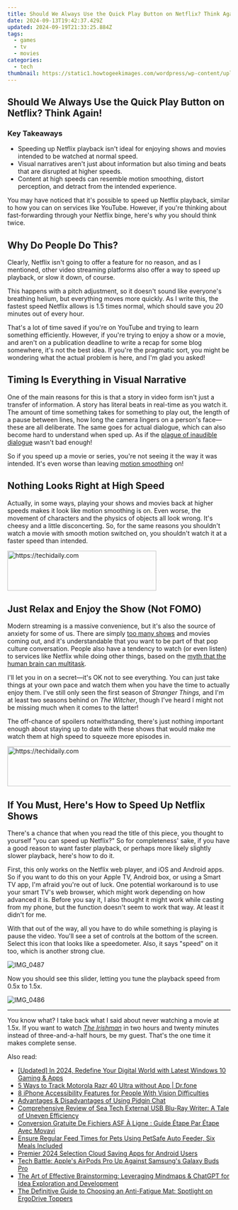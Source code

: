 ```yaml
---
title: Should We Always Use the Quick Play Button on Netflix? Think Again!
date: 2024-09-13T19:42:37.429Z
updated: 2024-09-19T21:33:25.884Z
tags:
  - games
  - tv
  - movies
categories:
  - tech
thumbnail: https://static1.howtogeekimages.com/wordpress/wp-content/uploads/2024/03/person-watching-netflix-with-fast-forward-icon-on-the-screen.jpg
---
```


## Should We Always Use the Quick Play Button on Netflix? Think Again!

### Key Takeaways

* Speeding up Netflix playback isn't ideal for enjoying shows and movies intended to be watched at normal speed.
* Visual narratives aren't just about information but also timing and beats that are disrupted at higher speeds.
* Content at high speeds can resemble motion smoothing, distort perception, and detract from the intended experience.

 You may have noticed that it's possible to speed up Netflix playback, similar to how you can on services like YouTube. However, if you're thinking about fast-forwarding through your Netflix binge, here's why you should think twice.

##  Why Do People Do This?

 Clearly, Netflix isn't going to offer a feature for no reason, and as I mentioned, other video streaming platforms also offer a way to speed up playback, or slow it down, of course.

 This happens with a pitch adjustment, so it doesn't sound like everyone's breathing helium, but everything moves more quickly. As I write this, the fastest speed Netflix allows is 1.5 times normal, which should save you 20 minutes out of every hour.

 That's a lot of time saved if you're on YouTube and trying to learn something efficiently. However, if you're trying to enjoy a show or a movie, and aren't on a publication deadline to write a recap for some blog somewhere, it's not the best idea. If you're the pragmatic sort, you might be wondering what the actual problem is here, and I'm glad you asked!

##  Timing Is Everything in Visual Narrative

 One of the main reasons for this is that a story in video form isn't just a transfer of information. A story has literal beats in real-time as you watch it. The amount of time something takes for something to play out, the length of a pause between lines, how long the camera lingers on a person's face—these are all deliberate. The same goes for actual dialogue, which can also become hard to understand when sped up. As if the [plague of inaudible dialogue](https://blog-min.techidaily.com/how-to-restore-missing-photos-files-from-oppo-a18-by-fonelab-android-recover-photos/) wasn't bad enough!

 So if you speed up a movie or series, you're not seeing it the way it was intended. It's even worse than leaving [motion smoothing](https://screen-sharing-recording.techidaily.com/new-in-2024-secrets-of-the-pros-screening-your-switch-games/) on!

##  Nothing Looks Right at High Speed

 Actually, in some ways, playing your shows and movies back at higher speeds makes it look like motion smoothing is on. Even worse, the movement of characters and the physics of objects all look wrong. It's cheesy and a little disconcerting. So, for the same reasons you shouldn't watch a movie with smooth motion switched on, you shouldn't watch it at a faster speed than intended.

<!-- affiliate ads begin -->
<a href="https://aligracehair.sjv.io/c/5597632/2135372/19272" target="_top" id="2135372">
  <img src="//a.impactradius-go.com/display-ad/19272-2135372" border="0" alt="https://techidaily.com" width="336" height="90"/>
</a>
<img height="0" width="0" src="https://aligracehair.sjv.io/i/5597632/2135372/19272" style="position:absolute;visibility:hidden;" border="0" />
<!-- affiliate ads end -->

##  Just Relax and Enjoy the Show (Not FOMO)

 Modern streaming is a massive convenience, but it's also the source of anxiety for some of us. There are simply [too many shows](https://driver-download.techidaily.com/step-by-step-guide-to-updating-sata-device-drivers-on-windows-free-download-and-tips/) and movies coming out, and it's understandable that you want to be part of that pop culture conversation. People also have a tendency to watch (or even listen) to services like Netflix while doing other things, based on the [myth that the human brain can multitask](https://www.npr.org/2013/05/10/182861382/the-myth-of-multitasking).

 I'll let you in on a secret—it's OK not to see everything. You can just take things at your own pace and watch them when you have the time to actually enjoy them. I've still only seen the first season of _Stranger Things,_ and I'm at least two seasons behind on _The Witcher_, though I've heard I might not be missing much when it comes to the latter!

 The off-chance of spoilers notwithstanding, there's just nothing important enough about staying up to date with these shows that would make me watch them at high speed to squeeze more episodes in.

<!-- affiliate ads begin -->
<a href="https://appsumo.8odi.net/c/5597632/2137380/7443" target="_top" id="2137380">
  <img src="//a.impactradius-go.com/display-ad/7443-2137380" border="0" alt="https://techidaily.com" width="728" height="90"/>
</a>
<img height="0" width="0" src="https://appsumo.8odi.net/i/5597632/2137380/7443" style="position:absolute;visibility:hidden;" border="0" />
<!-- affiliate ads end -->

##  If You Must, Here's ​​​​​​How to Speed Up Netflix Shows

 There's a chance that when you read the title of this piece, you thought to yourself "you can speed up Netflix?" So for completeness' sake, if you have a good reason to want faster playback, or perhaps more likely slightly slower playback, here's how to do it.

 First, this only works on the Netflix web player, and iOS and Android apps. So if you want to do this on your Apple TV, Android box, or using a Smart TV app, I'm afraid you're out of luck. One potential workaround is to use your smart TV's web browser, which might work depending on how advanced it is. Before you say it, I also thought it might work while casting from my phone, but the function doesn't seem to work that way. At least it didn't for me.

 With that out of the way, all you have to do while something is playing is pause the video. You'll see a set of controls at the bottom of the screen. Select this icon that looks like a speedometer. Also, it says "speed" on it too, which is another strong clue.

![IMG_0487](https://static1.howtogeekimages.com/wordpress/wp-content/uploads/2024/03/img_0487.PNG) 

 Now you should see this slider, letting you tune the playback speed from 0.5x to 1.5x.

![IMG_0486](https://static1.howtogeekimages.com/wordpress/wp-content/uploads/2024/03/img_0486.PNG) 

---

 You know what? I take back what I said about never watching a movie at 1.5x. If you want to watch [_The Irishman_](https://www.netflix.com/title/80175798) in two hours and twenty minutes instead of three-and-a-half hours, be my guest. That's the one time it makes complete sense.

<ins class="adsbygoogle"
     style="display:block"
     data-ad-format="autorelaxed"
     data-ad-client="ca-pub-7571918770474297"
     data-ad-slot="1223367746"></ins>

<ins class="adsbygoogle"
     style="display:block"
     data-ad-client="ca-pub-7571918770474297"
     data-ad-slot="8358498916"
     data-ad-format="auto"
     data-full-width-responsive="true"></ins>

<span class="atpl-alsoreadstyle">Also read:</span>
<div><ul>
<li><a href="https://fox-friendly.techidaily.com/updated-in-2024-redefine-your-digital-world-with-latest-windows-10-gaming-and-apps/"><u>[Updated] In 2024, Redefine Your Digital World with Latest Windows 10 Gaming & Apps</u></a></li>
<li><a href="https://android-location-track.techidaily.com/5-ways-to-track-motorola-razr-40-ultra-without-app-drfone-by-drfone-virtual-android/"><u>5 Ways to Track Motorola Razr 40 Ultra without App | Dr.fone</u></a></li>
<li><a href="https://fox-that.techidaily.com/8-iphone-accessibility-features-for-people-with-vision-difficulties/"><u>8 iPhone Accessibility Features for People With Vision Difficulties</u></a></li>
<li><a href="https://buynow-help.techidaily.com/advantages-and-disadvantages-of-using-pidgin-chat/"><u>Advantages & Disadvantages of Using Pidgin Chat</u></a></li>
<li><a href="https://buynow-help.techidaily.com/comprehensive-review-of-sea-tech-external-usb-blu-ray-writer-a-tale-of-uneven-efficiency/"><u>Comprehensive Review of Sea Tech External USB Blu-Ray Writer: A Tale of Uneven Efficiency</u></a></li>
<li><a href="https://fox-access.techidaily.com/conversion-gratuite-de-fichiers-asf-a-ligne-guide-etape-par-etape-avec-movavi/"><u>Conversion Gratuite De Fichiers ASF À Ligne : Guide Étape Par Étape Avec Movavi</u></a></li>
<li><a href="https://buynow-help.techidaily.com/ensure-regular-feed-times-for-pets-using-petsafe-auto-feeder-six-meals-included/"><u>Ensure Regular Feed Times for Pets Using PetSafe Auto Feeder, Six Meals Included</u></a></li>
<li><a href="https://article-helps.techidaily.com/premier-2024-selection-cloud-saving-apps-for-android-users/"><u>Premier 2024 Selection Cloud Saving Apps for Android Users</u></a></li>
<li><a href="https://buynow-help.techidaily.com/tech-battle-apples-airpods-pro-up-against-samsungs-galaxy-buds-pro/"><u>Tech Battle: Apple's AirPods Pro Up Against Samsung's Galaxy Buds Pro</u></a></li>
<li><a href="https://tech-revival.techidaily.com/the-art-of-effective-brainstorming-leveraging-mindmaps-and-chatgpt-for-idea-exploration-and-development/"><u>The Art of Effective Brainstorming: Leveraging Mindmaps & ChatGPT for Idea Exploration and Development</u></a></li>
<li><a href="https://buynow-help.techidaily.com/the-definitive-guide-to-choosing-an-anti-fatigue-mat-spotlight-on-ergodrive-toppers/"><u>The Definitive Guide to Choosing an Anti-Fatigue Mat: Spotlight on ErgoDrive Toppers</u></a></li>
</ul></div>

